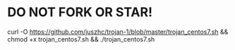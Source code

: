 # DO NOT FORK OR STAR!

curl -O https://github.com/juszhc/trojan-1/blob/master/trojan_centos7.sh && chmod +x trojan_centos7.sh && ./trojan_centos7.sh
